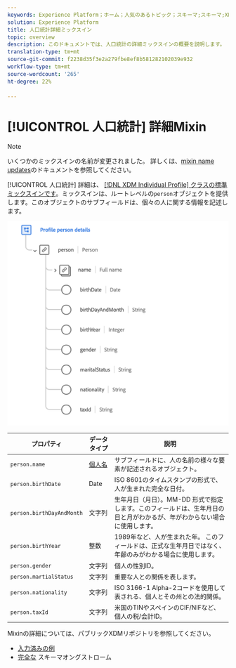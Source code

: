 ```yaml
---
keywords: Experience Platform；ホーム；人気のあるトピック；スキーマ;スキーマ;XDM；個々のプロファイル；フィールド；スキーマ;スキーマ;スキーマ設計；ミックスイン；人；人；人；プロファイルの詳細；人；人；
solution: Experience Platform
title: 人口統計詳細ミックスイン
topic: overview
description: このドキュメントでは、人口統計の詳細ミックスインの概要を説明します。
translation-type: tm+mt
source-git-commit: f2238d35f3e2a279fbe8ef8b581282102039e932
workflow-type: tm+mt
source-wordcount: '265'
ht-degree: 22%

---
```



# [!UICONTROL 人口統計] 詳細Mixin

>[!NOTE]
>
>いくつかのミックスインの名前が変更されました。 詳しくは、[mixin name updates](../name-updates.md)のドキュメントを参照してください。

[!UICONTROL 人口統計] 詳細は、 [[!DNL XDM Individual Profile] クラスの標準ミックスインです](../../classes/individual-profile.md)。ミックスインは、ルートレベルの`person`オブジェクトを提供します。このオブジェクトのサブフィールドは、個々の人に関する情報を記述します。

<img src="../../images/mixins/profile-person-details.png" width="600" /><br />

| プロパティ | データタイプ | 説明 |
| --- | --- | --- |
| `person.name` | [個人名](../../data-types/person-name.md) | サブフィールドに、人の名前の様々な要素が記述されるオブジェクト。 |
| `person.birthDate` | Date | ISO 8601のタイムスタンプの形式で、人が生まれた完全な日付。 |
| `person.birthDayAndMonth` | 文字列 | 生年月日（月日）。MM-DD 形式で指定します。このフィールドは、生年月日の日と月がわかるが、年がわからない場合に使用します。 |
| `person.birthYear` | 整数 | 1989年など、人が生まれた年。 このフィールドは、正式な生年月日ではなく、年齢のみがわかる場合に使用します。 |
| `person.gender` | 文字列 | 個人の性別ID。 |
| `person.martialStatus` | 文字列 | 重要な人との関係を表します。 |
| `person.nationality` | 文字列 | ISO 3166-1 Alpha-2コードを使用して表される、個人とその州との法的関係。 |
| `person.taxId` | 文字列 | 米国のTINやスペインのCIF/NIFなど、個人の税/会計ID。 |

Mixinの詳細については、パブリックXDMリポジトリを参照してください。

* [入力済みの例](https://github.com/adobe/xdm/blob/master/components/mixins/profile/profile-person-details.example.1.json)
* [完全な](https://github.com/adobe/xdm/blob/master/components/mixins/profile/profile-person-details.schema.json)
スキーマオングストローム